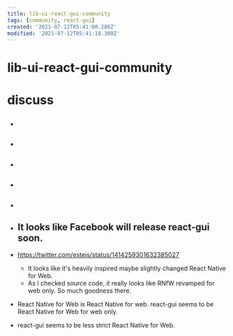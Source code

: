```yaml
---
title: lib-ui-react-gui-community
tags: [community, react-gui]
created: '2021-07-12T05:41:00.288Z'
modified: '2021-07-12T05:41:18.380Z'
---
```


# lib-ui-react-gui-community

# discuss

- ## 

- ## 

- ## 

- ## 

- ## 

- ## It looks like Facebook will release react-gui soon. 
- https://twitter.com/estejs/status/1414259301632385027
  - It looks like it's heavily inspired maybe slightly changed React Native for Web.
  - As I checked source code, it really looks like RNfW revamped for web only. So much goodness there.
- React Native for Web is React Native for web. react-gui seems to be React Native for Web for web only.
- react-gui seems to be less strict React Native for Web.
